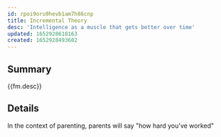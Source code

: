 ```yaml
---
id: rpoi9oru9hevb1am7h86cnp
title: Incremental Theory
desc: 'Intelligence as a muscle that gets better over time'
updated: 1652928618163
created: 1652928493602
---
```


## Summary

{{fm.desc}}

## Details

In the context of parenting, parents will say "how hard you've worked"
